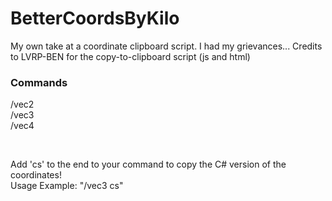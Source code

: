 # BetterCoordsByKilo
My own take at a coordinate clipboard script. I had my grievances... Credits to LVRP-BEN for the copy-to-clipboard script (js and html)

<div>
  <h3>Commands</h3>
  <p>
    /vec2 <br>
    /vec3 <br>
    /vec4
  </p>
  <br>
  <p>Add 'cs' to the end to your command to copy the C# version of the coordinates! <br>Usage Example: "/vec3 cs"</p>
</div>
